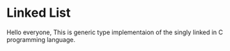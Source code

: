 # Linked List
Hello everyone,
This is generic type implementaion of the singly linked in C programming language.
